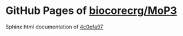 GitHub Pages of [biocorecrg/MoP3](https://github.com/biocorecrg/MoP3.git)
===
Sphinx html documentation of [4c0efa97](https://github.com/biocorecrg/MoP3/tree/4c0efa97ab79bed8e2dac2804c500d942b8ef2f7)
